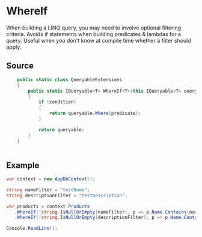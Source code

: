 # WhereIf

When building a LINQ query, you may need to involve optional filtering criteria. Avoids if statements when building predicates & lambdas for a query. Useful when you don't know at compile time whether a filter should apply.

## Source

```C# 
    public static class QueryableExtensions
    {
        public static IQueryable<T> WhereIf<T>(this IQueryable<T> queryable, bool condition, Expression<Func<T,bool>> predicate)
        {
            if (condition)
            {
                return queryable.Where(predicate);
            }

            return queryable;
        }
    }
    
 ```
 
 ## Example
 
 ```C#
 var context = new AppDbContext();

string nameFilter = "testName";
string descriptionFilter = "testDescription";

var products = context.Products
    .WhereIf(!string.IsNullOrEmpty(nameFilter), p => p.Name.Contains(nameFilter))
    .WhereIf(!string.IsNullOrEmpty(descriptionFilter), p => p.Name.Contains(descriptionFilter)).ToList();

Console.ReadLine();
 ```

